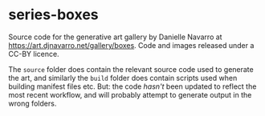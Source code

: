 # series-boxes

Source code for the generative art gallery by Danielle Navarro at <https://art.djnavarro.net/gallery/boxes>. Code and images released under a CC-BY licence.

The `source` folder does contain the relevant source code used to generate the art, and similarly the `build` folder does contain scripts used when building manifest files etc. But: the code *hasn't* been updated to reflect the most recent workflow, and will probably attempt to generate output in the wrong folders.

